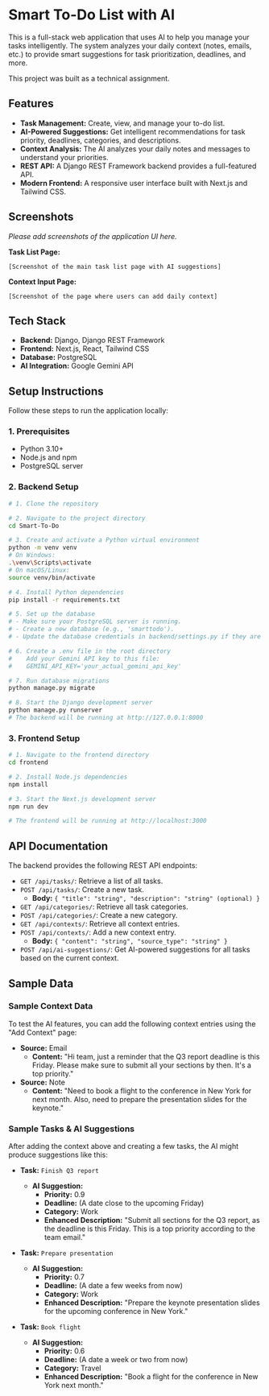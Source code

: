 
# Smart To-Do List with AI

This is a full-stack web application that uses AI to help you manage your tasks intelligently. The system analyzes your daily context (notes, emails, etc.) to provide smart suggestions for task prioritization, deadlines, and more.

This project was built as a technical assignment.

## Features

- **Task Management:** Create, view, and manage your to-do list.
- **AI-Powered Suggestions:** Get intelligent recommendations for task priority, deadlines, categories, and descriptions.
- **Context Analysis:** The AI analyzes your daily notes and messages to understand your priorities.
- **REST API:** A Django REST Framework backend provides a full-featured API.
- **Modern Frontend:** A responsive user interface built with Next.js and Tailwind CSS.

## Screenshots

*Please add screenshots of the application UI here.*

**Task List Page:**

`[Screenshot of the main task list page with AI suggestions]`

**Context Input Page:**

`[Screenshot of the page where users can add daily context]`

## Tech Stack

- **Backend:** Django, Django REST Framework
- **Frontend:** Next.js, React, Tailwind CSS
- **Database:** PostgreSQL
- **AI Integration:** Google Gemini API

## Setup Instructions

Follow these steps to run the application locally:

### 1. Prerequisites

- Python 3.10+
- Node.js and npm
- PostgreSQL server

### 2. Backend Setup

```bash
# 1. Clone the repository

# 2. Navigate to the project directory
cd Smart-To-Do

# 3. Create and activate a Python virtual environment
python -m venv venv
# On Windows:
.\venv\Scripts\activate
# On macOS/Linux:
source venv/bin/activate

# 4. Install Python dependencies
pip install -r requirements.txt

# 5. Set up the database
# - Make sure your PostgreSQL server is running.
# - Create a new database (e.g., 'smarttodo').
# - Update the database credentials in backend/settings.py if they are different from the defaults.

# 6. Create a .env file in the root directory
#    Add your Gemini API key to this file:
#    GEMINI_API_KEY='your_actual_gemini_api_key'

# 7. Run database migrations
python manage.py migrate

# 8. Start the Django development server
python manage.py runserver
# The backend will be running at http://127.0.0.1:8000
```

### 3. Frontend Setup

```bash
# 1. Navigate to the frontend directory
cd frontend

# 2. Install Node.js dependencies
npm install

# 3. Start the Next.js development server
npm run dev

# The frontend will be running at http://localhost:3000
```

## API Documentation

The backend provides the following REST API endpoints:

- `GET /api/tasks/`: Retrieve a list of all tasks.
- `POST /api/tasks/`: Create a new task.
  - **Body:** `{ "title": "string", "description": "string" (optional) }`
- `GET /api/categories/`: Retrieve all task categories.
- `POST /api/categories/`: Create a new category.
- `GET /api/contexts/`: Retrieve all context entries.
- `POST /api/contexts/`: Add a new context entry.
  - **Body:** `{ "content": "string", "source_type": "string" }`
- `POST /api/ai-suggestions/`: Get AI-powered suggestions for all tasks based on the current context.

## Sample Data

### Sample Context Data

To test the AI features, you can add the following context entries using the "Add Context" page:

- **Source:** Email
  - **Content:** "Hi team, just a reminder that the Q3 report deadline is this Friday. Please make sure to submit all your sections by then. It's a top priority."
- **Source:** Note
  - **Content:** "Need to book a flight to the conference in New York for next month. Also, need to prepare the presentation slides for the keynote."

### Sample Tasks & AI Suggestions

After adding the context above and creating a few tasks, the AI might produce suggestions like this:

- **Task:** `Finish Q3 report`
  - **AI Suggestion:**
    - **Priority:** 0.9
    - **Deadline:** (A date close to the upcoming Friday)
    - **Category:** Work
    - **Enhanced Description:** "Submit all sections for the Q3 report, as the deadline is this Friday. This is a top priority according to the team email."

- **Task:** `Prepare presentation`
  - **AI Suggestion:**
    - **Priority:** 0.7
    - **Deadline:** (A date a few weeks from now)
    - **Category:** Work
    - **Enhanced Description:** "Prepare the keynote presentation slides for the upcoming conference in New York."

- **Task:** `Book flight`
  - **AI Suggestion:**
    - **Priority:** 0.6
    - **Deadline:** (A date a week or two from now)
    - **Category:** Travel
    - **Enhanced Description:** "Book a flight for the conference in New York next month."

